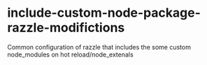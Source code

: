 # include-custom-node-package-razzle-modifictions
Common configuration of razzle that includes the some custom node_modules on hot reload/node_extenals
